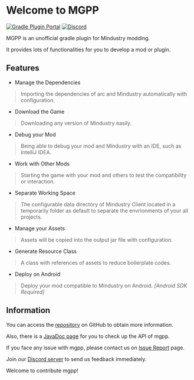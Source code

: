 # Welcome to MGPP
[![Gradle Plugin Portal](https://img.shields.io/gradle-plugin-portal/v/io.github.liplum.mgpp?color=02303a&label=Gradle%20Plugin&logo=Gradle&style=for-the-badge)](https://plugins.gradle.org/plugin/io.github.liplum.mgpp) [![Discord](https://img.shields.io/discord/937228972041842718?color=b5e853&label=Discord&logo=Discord&style=for-the-badge)](https://discord.gg/3Hrep3WtUz)

MGPP is an unofficial gradle plugin for Mindustry modding.

It provides lots of functionalities for you to develop a mod or plugin.

## Features
- Manage the Dependencies
> Importing the dependencies of arc and Mindustry automatically with configuration.

- Download the Game
> Downloading any version of Mindustry easily.

- Debug your Mod
> Being able to debug your mod and Mindustry with an IDE, such as IntelliJ IDEA.

- Work with Other Mods
> Starting the game with your mod and others to test the compatibility or interaction.

- Separate Working Space
> The configurable data directory of Mindustry Client located in a temporarily folder as default to separate the envrionments of your all projects.

- Manage your Assets
> Assets will be copied into the output jar file with configuration.

- Generate Resource Class
> A class with references of assets to reduce boilerplate codes.

- Deploy on Android
> Deploy your mod compatible to Mindustry on Android. *[Android SDK Required]*

## Information
You can access the [repository](https://github.com/PlumyGame/mgpp) on GitHub to obtain more information.

Also, there is a [JavaDoc page](https://plumygame.github.io/mgppDoc/index.html) for you to check up the API of mgpp.

If you face any issue with mgpp, please contact us on [Issue Report](https://github.com/PlumyGame/mgpp/issues) page.

Join our [Discord server](https://discord.gg/3Hrep3WtUz) to send us feedback immediately.

Welcome to contribute mgpp!